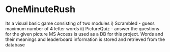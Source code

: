 # OneMinuteRush
Its a visual basic game consisting of two modules
i) Scrambled - guess maximum number of 4 letter words
ii) PictureQuiz - answer the questions for the given picture
MS Access is used as a DB for this project. Words and their meanings and leaderboard information is stored and retrieved from the database
